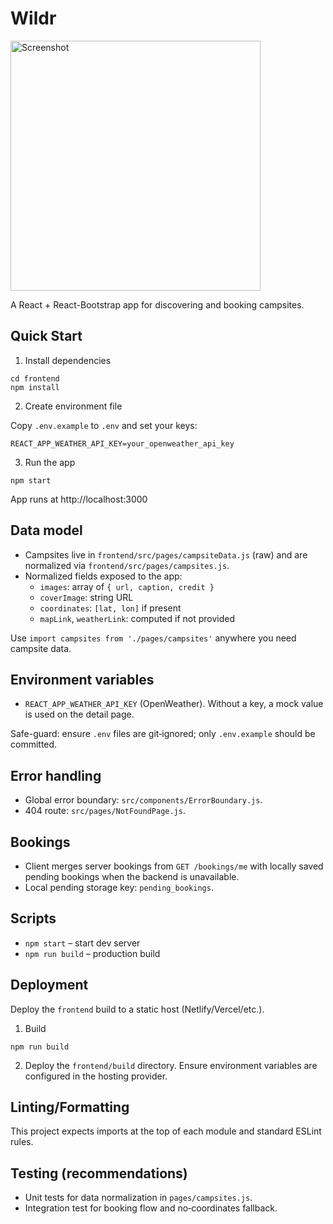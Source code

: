  # Wildr
<img src="frontend\public\img\website.png" width="400" alt="Screenshot">



A React + React-Bootstrap app for discovering and booking campsites.

## Quick Start

1) Install dependencies

```
cd frontend
npm install
```

2) Create environment file

Copy `.env.example` to `.env` and set your keys:

```
REACT_APP_WEATHER_API_KEY=your_openweather_api_key
```

3) Run the app

```
npm start
```

App runs at http://localhost:3000

## Data model

- Campsites live in `frontend/src/pages/campsiteData.js` (raw) and are normalized via `frontend/src/pages/campsites.js`.
- Normalized fields exposed to the app:
  - `images`: array of `{ url, caption, credit }`
  - `coverImage`: string URL
  - `coordinates`: `[lat, lon]` if present
  - `mapLink`, `weatherLink`: computed if not provided

Use `import campsites from './pages/campsites'` anywhere you need campsite data.

## Environment variables

- `REACT_APP_WEATHER_API_KEY` (OpenWeather). Without a key, a mock value is used on the detail page.

Safe-guard: ensure `.env` files are git‑ignored; only `.env.example` should be committed.

## Error handling

- Global error boundary: `src/components/ErrorBoundary.js`.
- 404 route: `src/pages/NotFoundPage.js`.

## Bookings

- Client merges server bookings from `GET /bookings/me` with locally saved pending bookings when the backend is unavailable.
- Local pending storage key: `pending_bookings`.

## Scripts

- `npm start` – start dev server
- `npm run build` – production build

## Deployment

Deploy the `frontend` build to a static host (Netlify/Vercel/etc.).

1) Build

```
npm run build
```

2) Deploy the `frontend/build` directory. Ensure environment variables are configured in the hosting provider.

## Linting/Formatting

This project expects imports at the top of each module and standard ESLint rules.

## Testing (recommendations)

- Unit tests for data normalization in `pages/campsites.js`.
- Integration test for booking flow and no‑coordinates fallback.

